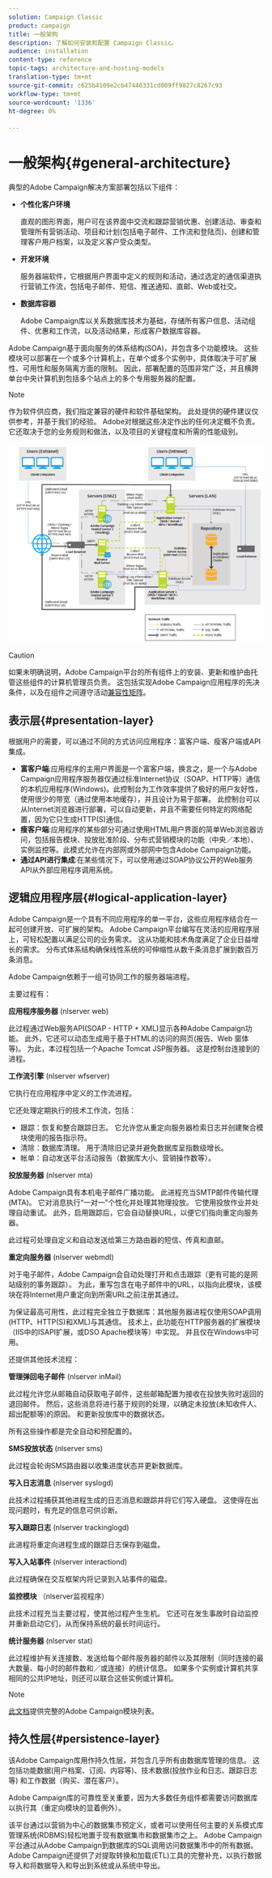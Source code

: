 ```yaml
---
solution: Campaign Classic
product: campaign
title: 一般架构
description: 了解如何安装和配置 Campaign Classic。
audience: installation
content-type: reference
topic-tags: architecture-and-hosting-models
translation-type: tm+mt
source-git-commit: c625b4109e2cb47446331cd009ff9827c8267c93
workflow-type: tm+mt
source-wordcount: '1336'
ht-degree: 0%

---
```



# 一般架构{#general-architecture}

典型的Adobe Campaign解决方案部署包括以下组件：

* **个性化客户环境**

   直观的图形界面，用户可在该界面中交流和跟踪营销优惠、创建活动、审查和管理所有营销活动、项目和计划(包括电子邮件、工作流和登陆页)、创建和管理客户用户档案，以及定义客户受众类型。

* **开发环境**

   服务器端软件，它根据用户界面中定义的规则和活动，通过选定的通信渠道执行营销工作流，包括电子邮件、短信、推送通知、直邮、Web或社交。

* **数据库容器**

   Adobe Campaign库以关系数据库技术为基础，存储所有客户信息、活动组件、优惠和工作流，以及活动结果，形成客户数据库容器。

Adobe Campaign基于面向服务的体系结构(SOA)，并包含多个功能模块。 这些模块可以部署在一个或多个计算机上，在单个或多个实例中，具体取决于可扩展性、可用性和服务隔离方面的限制。 因此，部署配置的范围非常广泛，并且横跨单台中央计算机到包括多个站点上的多个专用服务器的配置。

>[!NOTE]
>
>作为软件供应商，我们指定兼容的硬件和软件基础架构。 此处提供的硬件建议仅供参考，并基于我们的经验。 Adobe对根据这些决定作出的任何决定概不负责。 它还取决于您的业务规则和做法，以及项目的关键程度和所需的性能级别。

![](assets/s_ncs_install_architecture.png)

>[!CAUTION]
>
>如果未明确说明，Adobe Campaign平台的所有组件上的安装、更新和维护由托管这些组件的计算机管理员负责。 这包括实现Adobe Campaign应用程序的先决条件，以及在组件之间遵守活动[兼容性矩阵](../../rn/using/compatibility-matrix.md)。

## 表示层{#presentation-layer}

根据用户的需要，可以通过不同的方式访问应用程序：富客户端、瘦客户端或API集成。

* **富客户端**:应用程序的主用户界面是一个富客户端，换言之，是一个与Adobe Campaign应用程序服务器仅通过标准Internet协议（SOAP、HTTP等）通信的本机应用程序(Windows)。此控制台为工作效率提供了极好的用户友好性，使用很少的带宽（通过使用本地缓存），并且设计为易于部署。 此控制台可以从Internet浏览器进行部署，可以自动更新，并且不需要任何特定的网络配置，因为它只生成HTTP(S)通信。
* **瘦客户端**:应用程序的某些部分可通过使用HTML用户界面的简单Web浏览器访问，包括报告模块、投放批准阶段、分布式营销模块的功能（中央／本地）、实例监控等。此模式允许在内部网或外部网中包含Adobe Campaign功能。
* **通过API进行集成**:在某些情况下，可以使用通过SOAP协议公开的Web服务API从外部应用程序调用系统。

## 逻辑应用程序层{#logical-application-layer}

Adobe Campaign是一个具有不同应用程序的单一平台，这些应用程序结合在一起可创建开放、可扩展的架构。 Adobe Campaign平台编写在灵活的应用程序层上，可轻松配置以满足公司的业务需求。 这从功能和技术角度满足了企业日益增长的需求。 分布式体系结构确保线性系统的可伸缩性从数千条消息扩展到数百万条消息。

Adobe Campaign依赖于一组可协同工作的服务器端进程。

主要过程有：

**应用程序服务器** (nlserver web)

此过程通过Web服务API(SOAP - HTTP + XML)显示各种Adobe Campaign功能。 此外，它还可以动态生成用于基于HTML的访问的网页(报告、Web 窗体等)。 为此，本过程包括一个Apache Tomcat JSP服务器。 这是控制台连接到的进程。

**工作流引擎** (nlserver wfserver)

它执行在应用程序中定义的工作流进程。

它还处理定期执行的技术工作流，包括：

* 跟踪：恢复和整合跟踪日志。 它允许您从重定向服务器检索日志并创建聚合模块使用的报告指示符。
* 清除：数据库清理。 用于清除旧记录并避免数据库呈指数级增长。
* 帐单：自动发送平台活动报告（数据库大小、营销操作数等）。

**投放服务器** (nlserver mta)

Adobe Campaign具有本机电子邮件广播功能。 此进程充当SMTP邮件传输代理(MTA)。 它对消息执行“一对一”个性化并处理其物理投放。 它使用投放作业并处理自动重试。 此外，启用跟踪后，它会自动替换URL，以便它们指向重定向服务器。

此过程可处理自定义和自动发送给第三方路由器的短信、传真和直邮。

**重定向服务器** (nlserver webmdl)

对于电子邮件，Adobe Campaign会自动处理打开和点击跟踪（更有可能的是网站级别的事务跟踪）。 为此，重写包含在电子邮件中的URL，以指向此模块，该模块在将Internet用户重定向到所需URL之前注册其通过。

为保证最高可用性，此过程完全独立于数据库：其他服务器进程仅使用SOAP调用(HTTP、HTTP(S)和XML)与其通信。 技术上，此功能在HTTP服务器的扩展模块（IIS中的ISAPI扩展，或DSO Apache模块等）中实现。 并且仅在Windows中可用。

还提供其他技术流程：

**管理弹回电子邮件** (nlserver inMail)

此过程允许您从邮箱自动获取电子邮件，这些邮箱配置为接收在投放失败时返回的退回邮件。 然后，这些消息将进行基于规则的处理，以确定未投放(未知收件人、超出配额等)的原因。 和更新投放库中的数据状态。

所有这些操作都是完全自动和预配置的。

**SMS投放状态** (nlserver sms)

此过程会轮询SMS路由器以收集进度状态并更新数据库。

**写入日志消息** (nlserver syslogd)

此技术过程捕获其他进程生成的日志消息和跟踪并将它们写入硬盘。 这使得在出现问题时，有充足的信息可供诊断。

**写入跟踪日志** (nlserver trackinglogd)

此进程将重定向进程生成的跟踪日志保存到磁盘。

**写入入站事件** (nlserver interactiond)

此过程确保在交互框架内将记录到入站事件的磁盘。

**监控模块** （nlserver监视程序）

此技术过程充当主要过程，使其他过程产生生机。 它还可在发生事故时自动监控并重新启动它们，从而保持系统的最长时间运行。

**统计服务器** (nlserver stat)

此过程维护有关连接数、发送给每个邮件服务器的邮件以及其限制（同时连接的最大数量、每小时的邮件数和／或连接）的统计信息。 如果多个实例或计算机共享相同的公共IP地址，则还可以联合这些实例或计算机。

>[!NOTE]
>
>[此文档](../../production/using/operating-principle.md)提供完整的Adobe Campaign模块列表。

## 持久性层{#persistence-layer}

该Adobe Campaign库用作持久性层，并包含几乎所有由数据库管理的信息。 这包括功能数据(用户档案、订阅、内容等)、技术数据(投放作业和日志、跟踪日志等) 和工作数据（购买、潜在客户）。

Adobe Campaign库的可靠性至关重要，因为大多数任务组件都需要访问数据库以执行其（重定向模块的显着例外）。

该平台通过以营销为中心的数据集市预定义，或者可以使用任何主要的关系模式库管理系统(RDBMS)轻松地置于现有数据集市和数据集市之上。 Adobe Campaign平台通过从Adobe Campaign到数据库的SQL调用访问数据集市中的所有数据。 Adobe Campaign还提供了对提取转换和加载(ETL)工具的完整补充，以执行数据导入和将数据导入和导出到系统或从系统中导出。
